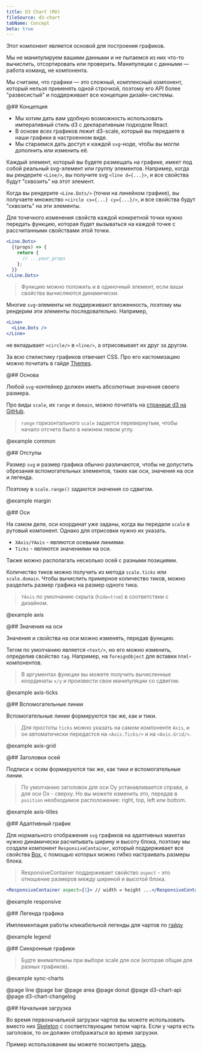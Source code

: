 ```yaml
---
title: D3 Chart (RU)
fileSource: d3-chart
tabName: Concept
beta: true
---
```


Этот компонент является основой для построения графиков.

Мы не манипулируем вашими данными и не пытаемся из них что-то вычислить, отсортировать или проверить. Манипуляции с данными — работа команд, не компонента.

Мы считаем, что графики — это сложный, комплексный компонент, который нельзя применять одной строчкой, поэтому его API более "развесистый" и поддерживает все концепции дизайн-системы.

@## Концепция

- Мы хотим дать вам удобную возможность использовать императивный стиль d3 с декларативным подходом React.
- В основе всех графиков лежит d3-scale, который вы передаете в наши графики в настроенном виде.
- Мы стараемся дать доступ к каждой `svg`-ноде, чтобы вы могли дополнить или изменить её.

Каждый элемент, который вы будете размещать на графике, имеет под собой реальный svg-элемент или группу элементов. Например, когда вы рендерите `<Line/>`, вы получите svg `<line d={...}>`, и все свойства будут "сквозить" на этот элемент.

Когда вы рендерите `<Line.Dots/>` (точки на линейном графике), вы получаете множество `<circle cx={...} cy={...}/>`, и все свойства будут "сквозить" на эти элементы.

Для точечного изменения свойств каждой конкретной точки нужно передать функцию, которая будет вызываться на каждой точке с рассчитанными свойствами этой точки.

```jsx
<Line.Dots>
  {(props) => {
    return {
      // ...your_props
    };
  }}
</Line.Dots>
```

> Функцию можно положить и в одиночный элемент, если ваши свойства вычисляются динамически.

Многие `svg`-элементы не поддерживают вложенность, поэтому мы рендерим эти элементы последовательно.
Например,

```jsx
<Line>
  <Line.Dots />
</Line>
```

не вкладывает `<circle/>` в `<line/>`, а отрисовывает их друг за другом.

За всю стилистику графиков отвечает CSS. Про его кастомизацию можно почитать в гайде [Themes](/style/themes/).

@## Основа

Любой `svg`-контейнер должен иметь абсолютные значения своего размера.

Про виды `scale`, их `range` и `domain`, можно почитать на [странице d3 на GitHub](https://github.com/d3/d3-scale).

> `range` горизонтального `scale` задается перевернутым, чтобы начало отсчета было в нижнем левом углу.

@example common

@## Отступы

Размер `svg` и размер графика обычно различаются, чтобы не допустить обрезания вспомогательных элементов, таких как оси, значения на оси и легенда.

Поэтому в `scale.range()` задаются значения со сдвигом.

@example margin

@## Оси

На самом деле, оси координат уже заданы, когда вы передали `scale` в рутовый компонент. Однако для отрисовки нужно их указать.

- `XAxis/YAxis` - являются осевыми линиями.
- `Ticks` - являются значениями на оси.

Также можно располагать несколько осей с разными позициями.

Количество тиков можно получить из метода `scale.ticks` или `scale.domain`. Чтобы вычислить примерное количество тиков, можно разделить размер графика на размер одного тика.

> `YAxis` по умолчанию скрыта (`hide=true`) в соответствии с дизайном.

@example axis

@## Значения на оси

Значения и свойства на оси можно изменять, передав функцию.

Тегом по умолчанию является `<text/>`, но его можно изменить, определив свойство `tag`. Например, на `foreignObject` для вставки `html`-компонентов.

> В аргументах функции вы можете получить вычисленные координаты `x/y` и произвести свои манипуляции со сдвигом.

@example axis-ticks

@## Вспомогательные линии

Вспомогательные линии формируются так же, как и тики.

> Для простоты `ticks` можно указать на самом компоненте `Axis`, и он автоматически передастся на `<Axis.Ticks/>` и на `<Axis.Grid/>`.

@example axis-grid

@## Заголовки осей

Подписи к осям формируются так же, как тики и вспомогательные линии.

> По умолчанию заголовок для оси Oy устанавливается справа, а для оси Ox - сверху. Но вы можете изменить это, передав в `position` необходимое расположение: right, top, left или bottom.

@example axis-titles

@## Aдаптивный график

Для нормального отображения `svg` графиков на адаптивных макетах нужно динамически расчитывать ширину и высоту блока,
поэтому мы создали компонент `ResponsiveContainer`, который поддерживает все свойства [Box](/layout/box-system/box-api), c помощью которых можно гибко настраивать размеры блока.

> ResponsiveContainer поддерживает свойство `aspect` - это отношение размеров между шириной и высотой блока.

```jsx
<ResponsiveContainer aspect={1}> // width = height ...</ResponsiveContainer>
```

@example responsive

@## Легенда графика

Имплементация работы кликабельной легенды для чартов по [гайду](/data-display/chart-legend/)

@example legend

@## Синхронные графики

> Будте внимательны при выборе scale для оси (которая общая для разных графиков).

@example sync-charts

@page line
@page bar
@page area
@page donut
@page d3-chart-api
@page d3-chart-changelog

@## Начальная загрузка

Во время первоначальной загрузки чартов вы можете использовать вместо них [Skeleton](/components/skeleton/) c соответствующим типом чарта. Если у чарта есть заголовок, то он должен отображаться во время загрузки.

Пример использования вы можете посмотреть [здесь](https://i.semrush.com/data-display/line-chart/line-chart-code/#ac26f2).
